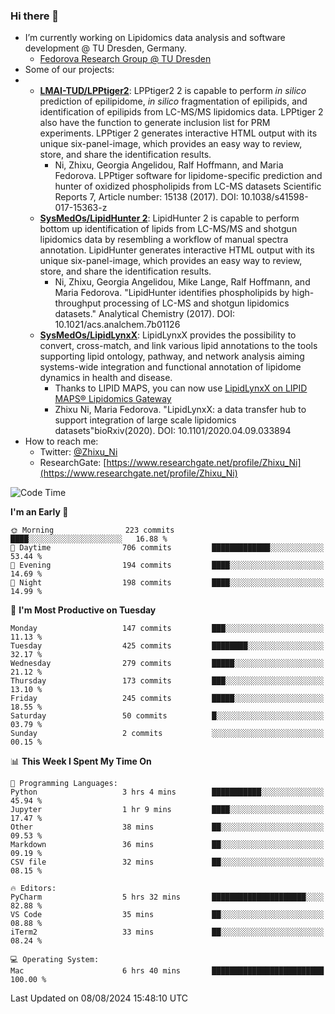 ### Hi there 👋

- I’m currently working on Lipidomics data analysis and software development @ TU Dresden, Germany.
  + [Fedorova Research Group @ TU Dresden](https://tu-dresden.de/med/mf/zml/forschungsgruppen/fedorova/mitarbeiter-innen-der-fedorova-gruppe)
- Some of our projects:
- + **[LMAI-TUD/LPPtiger2](https://github.com/LMAI-TUD/lpptiger2)**: LPPtiger2 2 is capable to perform *in silico* prediction of epilipidome, *in silico* fragmentation of epilipids, and identification of epilipids from LC-MS/MS lipidomics data. LPPtiger 2 also have the function to generate inclusion list for PRM experiments. LPPtiger 2 generates interactive HTML output with its unique six-panel-image, which provides an easy way to review, store, and share the identification results. 
    * Ni, Zhixu, Georgia Angelidou, Ralf Hoffmann, and Maria Fedorova. LPPtiger software for lipidome-specific prediction and hunter of oxidized phospholipids from LC-MS datasets Scientific Reports 7, Article number: 15138 (2017). DOI: 10.1038/s41598-017-15363-z
  + **[SysMedOs/LipidHunter 2](https://github.com/SysMedOs/lipidhunter)**: LipidHunter 2 is capable to perform bottom up identification of lipids from LC-MS/MS and shotgun lipidomics data by resembling a workflow of manual spectra annotation. LipidHunter generates interactive HTML output with its unique six-panel-image, which provides an easy way to review, store, and share the identification results. 
    * Ni, Zhixu, Georgia Angelidou, Mike Lange, Ralf Hoffmann, and Maria Fedorova. "LipidHunter identifies phospholipids by high-throughput processing of LC-MS and shotgun lipidomics datasets." Analytical Chemistry (2017). DOI: 10.1021/acs.analchem.7b01126
  + **[SysMedOs/LipidLynxX](https://github.com/SysMedOs/LipidLynxX)**: LipidLynxX provides the possibility to convert, cross-match, and link various lipid annotations to the tools supporting lipid ontology, pathway, and network analysis aiming systems-wide integration and functional annotation of lipidome dynamics in health and disease.
    * Thanks to LIPID MAPS, you can now use [LipidLynxX on LIPID MAPS® Lipidomics Gateway](http://lipidmaps.org/lipidlynxx/)
    * Zhixu Ni, Maria Fedorova. "LipidLynxX: a data transfer hub to support integration of large scale lipidomics datasets"bioRxiv(2020). DOI: 10.1101/2020.04.09.033894
- How to reach me:
  + Twitter: [@Zhixu_Ni](https://twitter.com/Zhixu_Ni)
  + ResearchGate: [https://www.researchgate.net/profile/Zhixu_Ni](https://www.researchgate.net/profile/Zhixu_Ni)

<!--START_SECTION:waka-->
![Code Time](http://img.shields.io/badge/Code%20Time-2%2C168%20hrs-blue)

**I'm an Early 🐤** 

```text
🌞 Morning                223 commits         ████░░░░░░░░░░░░░░░░░░░░░   16.88 % 
🌆 Daytime                706 commits         █████████████░░░░░░░░░░░░   53.44 % 
🌃 Evening                194 commits         ████░░░░░░░░░░░░░░░░░░░░░   14.69 % 
🌙 Night                  198 commits         ████░░░░░░░░░░░░░░░░░░░░░   14.99 % 
```
📅 **I'm Most Productive on Tuesday** 

```text
Monday                   147 commits         ███░░░░░░░░░░░░░░░░░░░░░░   11.13 % 
Tuesday                  425 commits         ████████░░░░░░░░░░░░░░░░░   32.17 % 
Wednesday                279 commits         █████░░░░░░░░░░░░░░░░░░░░   21.12 % 
Thursday                 173 commits         ███░░░░░░░░░░░░░░░░░░░░░░   13.10 % 
Friday                   245 commits         █████░░░░░░░░░░░░░░░░░░░░   18.55 % 
Saturday                 50 commits          █░░░░░░░░░░░░░░░░░░░░░░░░   03.79 % 
Sunday                   2 commits           ░░░░░░░░░░░░░░░░░░░░░░░░░   00.15 % 
```


📊 **This Week I Spent My Time On** 

```text
💬 Programming Languages: 
Python                   3 hrs 4 mins        ███████████░░░░░░░░░░░░░░   45.94 % 
Jupyter                  1 hr 9 mins         ████░░░░░░░░░░░░░░░░░░░░░   17.47 % 
Other                    38 mins             ██░░░░░░░░░░░░░░░░░░░░░░░   09.53 % 
Markdown                 36 mins             ██░░░░░░░░░░░░░░░░░░░░░░░   09.19 % 
CSV file                 32 mins             ██░░░░░░░░░░░░░░░░░░░░░░░   08.15 % 

🔥 Editors: 
PyCharm                  5 hrs 32 mins       █████████████████████░░░░   82.88 % 
VS Code                  35 mins             ██░░░░░░░░░░░░░░░░░░░░░░░   08.88 % 
iTerm2                   33 mins             ██░░░░░░░░░░░░░░░░░░░░░░░   08.24 % 

💻 Operating System: 
Mac                      6 hrs 40 mins       █████████████████████████   100.00 % 
```


 Last Updated on 08/08/2024 15:48:10 UTC
<!--END_SECTION:waka-->
